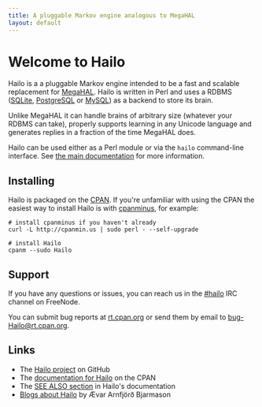 ```yaml
---
title: A pluggable Markov engine analogous to MegaHAL
layout: default
---
```


# Welcome to Hailo

Hailo is a a pluggable Markov engine intended to be a fast and
scalable replacement for
[MegaHAL](http://megahal.alioth.debian.org/). Hailo is written in Perl
and uses a RDBMS ([SQLite](http://www.sqlite.org/),
[PostgreSQL](http://www.postgresql.org/) or
[MySQL](http://www.mysql.com/)) as a backend to store its brain.

Unlike MegaHAL it can handle brains of arbitrary size (whatever your
RDBMS can take), properly supports learning in any Unicode language
and generates replies in a fraction of the time MegaHAL does.

Hailo can be used either as a Perl module or via the `hailo`
command-line interface. See [the main
documentation](http://search.cpan.org/dist/Hailo/lib/Hailo.pm) for
more information.

## Installing

Hailo is packaged on the [CPAN](http://search.cpan.org/). If you're
unfamiliar with using the CPAN the easiest way to install Hailo is
with
[cpanminus](http://search.cpan.org/dist/App-cpanminus/lib/App/cpanminus.pm),
for example:

    # install cpanminus if you haven't already
    curl -L http://cpanmin.us | sudo perl - --self-upgrade

    # install Hailo
    cpanm --sudo Hailo

## Support

If you have any questions or issues, you can reach us in the
[#hailo](irc://irc.freenode.org/hailo) IRC channel on FreeNode.

You can submit bug reports at
[rt.cpan.org](https://rt.cpan.org/Public/Dist/Display.html?Name=Hailo)
or send them by email to [bug-Hailo@rt.cpan.org](mailto:bug-Hailo@rt.cpan.org).

## Links

 * The [Hailo project](http://github.com/hailo) on GitHub
 * The [documentation for Hailo](http://search.cpan.org/dist/Hailo/lib/Hailo.pm) on the CPAN
 * The [SEE ALSO section](http://search.cpan.org/dist/Hailo/lib/Hailo.pm#SEE_ALSO) in Hailo's documentation
 * [Blogs about Hailo](http://blogs.perl.org/users/aevar_arnfjor_bjarmason/hailo/) by Ævar Arnfjörð Bjarmason
